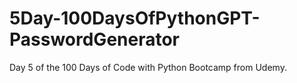 # 5Day-100DaysOfPythonGPT-PasswordGenerator
Day 5 of the 100 Days of Code with Python Bootcamp from Udemy.

